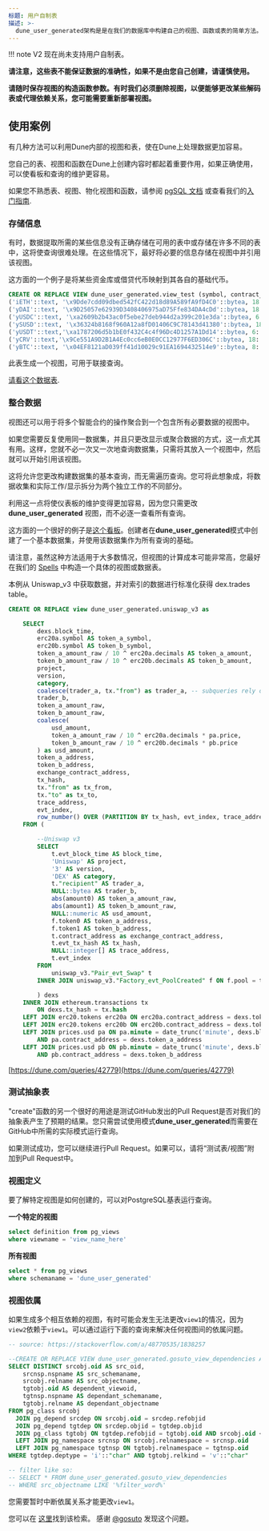```yaml
---
标题: 用户自制表
描述: >-
  dune_user_generated架构是是在我们的数据库中构建自己的视图、函数或表的简单方法。
---
```


!!! note
    V2 现在尚未支持用户自制表。

**请注意，这些表不能保证数据的准确性，如果不是由您自己创建，请谨慎使用。**

**请随时保存视图的构造函数参数。有时我们必须删除视图，以便能够更改某些解码表或代理依赖关系，您可能需要重新部署视图。**

## 使用案例

有几种方法可以利用Dune内部的视图和表，使在Dune上处理数据更加容易。

您自己的表、视图和函数在Dune上创建内容时都起着重要作用，如果正确使用，可以使看板和查询的维护更容易。

如果您不熟悉表、视图、物化视图和函数，请参阅 [pgSQL 文档](https://www.postgresqltutorial.com/postgresql-views) 或查看我们的[入门指南](../../getting-started/index.md).

### 存储信息

有时，数据提取所需的某些信息没有正确存储在可用的表中或存储在许多不同的表中，这将使查询很难处理。在这些情况下，最好将必要的信息存储在视图中并引用该视图。

这方面的一个例子是将某些资金库或借贷代币映射到其各自的基础代币。


```sql
CREATE OR REPLACE VIEW dune_user_generated.view_test (symbol, contract_address, decimals, underlying_token_address) AS VALUES
('iETH'::text, '\x9Dde7cdd09dbed542fC422d18d89A589fA9fD4C0'::bytea, 18::numeric, '\xc02aaa39b223fe8d0a0e5c4f27ead9083c756cc2'::bytea),
('yDAI'::text, '\x9D25057e62939D3408406975aD75Ffe834DA4cDd'::bytea, 18::numeric, '\x6B175474E89094C44Da98b954EedeAC495271d0F'::bytea),
('yUSDC'::text, '\xa2609b2b43ac0f5ebe27deb944d2a399c201e3da'::bytea, 6::numeric, '\xA0b86991c6218b36c1d19D4a2e9Eb0cE3606eB48'::bytea),
('ySUSD'::text, '\x36324b8168f960A12a8fD01406C9C78143d41380'::bytea, 18::numeric, '\x57Ab1ec28D129707052df4dF418D58a2D46d5f51'::bytea),
('yUSDT'::text,'\xa1787206d5b1bE0f432C4c4f96Dc4D1257A1Dd14'::bytea, 6::numeric, '\xdAC17F958D2ee523a2206206994597C13D831ec7'::bytea),
('yCRV'::text,'\x9Ce551A9D2B1A4Ec0cc6eB0E0CC12977F6ED306C'::bytea, 18::numeric, '\x6B175474E89094C44Da98b954EedeAC495271d0F'::bytea),
('yBTC'::text, '\x04EF8121aD039ff41d10029c91EA1694432514e9'::bytea, 8::numeric, '\x2260FAC5E5542a773Aa44fBCfeDf7C193bc2C599'::bytea)
```

此表生成一个视图，可用于联接查询。

[请看这个数据表](https://dune.com/queries/41577).

### 整合数据

视图还可以用于将多个智能合约的操作聚合到一个包含所有必要数据的视图中。

如果您需要反复使用同一数据集，并且只更改显示或聚合数据的方式，这一点尤其有用。这样，您就不必一次又一次地查询数据集，只需将其放入一个视图中，然后就可以开始引用该视图。

这将允许您更改构建数据集的基本查询，而无需遍历查询。您可将此想象成，将数据收集和实际工作/显示拆分为两个独立工作的不同部分。

利用这一点将使仪表板的维护变得更加容易，因为您只需更改 **dune\_user\_generated** 视图，而不必逐一查看所有查询。

这方面的一个很好的例子是[这个看板](https://dune.com/keeganead/cryptoart\_1)。创建者在**dune\_user\_generated**模式中创建了一个基本数据集，并使用该数据集作为所有查询的基础。

请注意，虽然这种方法适用于大多数情况，但视图的计算成本可能非常高，您最好在我们的 [Spells](spells.md) 中构造一个具体的视图或数据表。

本例从 Uniswap\_v3 中获取数据，并对索引的数据进行标准化获得 dex.trades table。

```sql
CREATE OR REPLACE view dune_user_generated.uniswap_v3 as 

    SELECT
        dexs.block_time,
        erc20a.symbol AS token_a_symbol,
        erc20b.symbol AS token_b_symbol,
        token_a_amount_raw / 10 ^ erc20a.decimals AS token_a_amount,
        token_b_amount_raw / 10 ^ erc20b.decimals AS token_b_amount,
        project,
        version,
        category,
        coalesce(trader_a, tx."from") as trader_a, -- subqueries rely on this COALESCE to avoid redundant joins with the transactions table
        trader_b,
        token_a_amount_raw,
        token_b_amount_raw,
        coalesce(
            usd_amount,
            token_a_amount_raw / 10 ^ erc20a.decimals * pa.price,
            token_b_amount_raw / 10 ^ erc20b.decimals * pb.price
        ) as usd_amount,
        token_a_address,
        token_b_address,
        exchange_contract_address,
        tx_hash,
        tx."from" as tx_from,
        tx."to" as tx_to,
        trace_address,
        evt_index,
        row_number() OVER (PARTITION BY tx_hash, evt_index, trace_address) AS trade_id
    FROM (

        --Uniswap v3
        SELECT
            t.evt_block_time AS block_time,
            'Uniswap' AS project,
            '3' AS version,
            'DEX' AS category,
            t."recipient" AS trader_a,
            NULL::bytea AS trader_b,
            abs(amount0) AS token_a_amount_raw,
            abs(amount1) AS token_b_amount_raw,
            NULL::numeric AS usd_amount,
            f.token0 AS token_a_address,
            f.token1 AS token_b_address,
            t.contract_address as exchange_contract_address,
            t.evt_tx_hash AS tx_hash,
            NULL::integer[] AS trace_address,
            t.evt_index
        FROM
            uniswap_v3."Pair_evt_Swap" t
        INNER JOIN uniswap_v3."Factory_evt_PoolCreated" f ON f.pool = t.contract_address

        ) dexs
    INNER JOIN ethereum.transactions tx
        ON dexs.tx_hash = tx.hash
    LEFT JOIN erc20.tokens erc20a ON erc20a.contract_address = dexs.token_a_address
    LEFT JOIN erc20.tokens erc20b ON erc20b.contract_address = dexs.token_b_address
    LEFT JOIN prices.usd pa ON pa.minute = date_trunc('minute', dexs.block_time)
        AND pa.contract_address = dexs.token_a_address
    LEFT JOIN prices.usd pb ON pb.minute = date_trunc('minute', dexs.block_time)
        AND pb.contract_address = dexs.token_b_address
```

[https://dune.com/queries/42779](https://dune.com/queries/42779)

### 测试抽象表

"create"函数的另一个很好的用途是测试GitHub发出的Pull Request是否对我们的抽象表产生了预期的结果。您只需尝试使用模式**dune\_user\_generated**而需要在GitHub中所需的实际模式运行查询。

如果测试成功，您可以继续进行Pull Request。如果可以，请将“测试表/视图”附加到Pull Request中。

### 视图定义

要了解特定视图是如何创建的，可以对PostgreSQL基表运行查询。

**一个特定的视图**

```sql
select definition from pg_views 
where viewname = 'view_name_here'
```

**所有视图**

```sql
select * from pg_views 
where schemaname = 'dune_user_generated'
```

### 视图依属

如果生成多个相互依赖的视图，有时可能会发生无法更改`view1`的情况，因为`view2`依赖于`view1`。可以通过运行下面的查询来解决任何视图间的依属问题。

```sql
-- source: https://stackoverflow.com/a/48770535/1838257

--CREATE OR REPLACE VIEW dune_user_generated.gosuto_view_dependencies AS
SELECT DISTINCT srcobj.oid AS src_oid,
    srcnsp.nspname AS src_schemaname,
    srcobj.relname AS src_objectname,
    tgtobj.oid AS dependent_viewoid,
    tgtnsp.nspname AS dependant_schemaname,
    tgtobj.relname AS dependant_objectname
FROM pg_class srcobj
  JOIN pg_depend srcdep ON srcobj.oid = srcdep.refobjid
  JOIN pg_depend tgtdep ON srcdep.objid = tgtdep.objid
  JOIN pg_class tgtobj ON tgtdep.refobjid = tgtobj.oid AND srcobj.oid <> tgtobj.oid
  LEFT JOIN pg_namespace srcnsp ON srcobj.relnamespace = srcnsp.oid
  LEFT JOIN pg_namespace tgtnsp ON tgtobj.relnamespace = tgtnsp.oid
WHERE tgtdep.deptype = 'i'::"char" AND tgtobj.relkind = 'v'::"char"

-- filter like so:
-- SELECT * FROM dune_user_generated.gosuto_view_dependencies
-- WHERE src_objectname LIKE '%filter_word%'
```

您需要暂时中断依属关系才能更改`view1`。

您可以在 [这里](https://dune.com/queries/70916)找到该检索。 感谢 [@gosuto](https://dune.com/gosuto) 发现这个问题。
